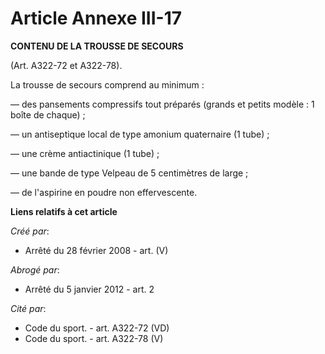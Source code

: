 # Article Annexe III-17

**CONTENU DE LA TROUSSE DE SECOURS**

(Art. A322-72 et A322-78).

La trousse de secours comprend au minimum :

― des pansements compressifs tout préparés (grands et petits modèle : 1 boîte de chaque) ;

― un antiseptique local de type amonium quaternaire (1 tube) ;

― une crème antiactinique (1 tube) ;

― une bande de type Velpeau de 5 centimètres de large ;

― de l'aspirine en poudre non effervescente.

**Liens relatifs à cet article**

_Créé par_:

  - Arrêté du 28 février 2008 - art. (V)

_Abrogé par_:

  - Arrêté du 5 janvier 2012 - art. 2

_Cité par_:

  - Code du sport. - art. A322-72 (VD)
  - Code du sport. - art. A322-78 (V)
